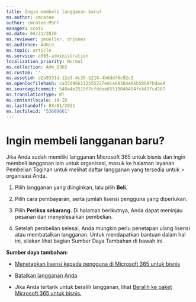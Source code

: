 ```yaml
---
title: Ingin membeli langganan baru?
ms.author: cmcatee
author: cmcatee-MSFT
manager: scotv
ms.date: 04/21/2020
ms.reviewer: jmueller, drjones
ms.audience: Admin
ms.topic: article
ms.service: o365-administration
localization_priority: Normal
ms.collection: Adm_O365
ms.custom: ''
ms.assetid: d2a9331d-12e3-4c35-b216-4bdddf6c92c3
ms.openlocfilehash: ca35096b112b55227edca68384e66b58b87bdae9
ms.sourcegitcommit: 540a4e2515f7cfddee65519046454fc4437cd287
ms.translationtype: MT
ms.contentlocale: id-ID
ms.lasthandoff: 08/01/2021
ms.locfileid: "53680661"
---
```

# <a name="looking-to-buy-a-new-subscription"></a>Ingin membeli langganan baru?

Jika Anda sudah memiliki langganan Microsoft 365 untuk bisnis dan ingin membeli langganan lain  untuk organisasi, masuk ke halaman layanan Pembelian Tagihan untuk melihat daftar langganan yang tersedia untuk \> [](https://go.microsoft.com/fwlink/p/?linkid=868433) organisasi Anda.
 
1. Pilih langganan yang diinginkan, lalu pilih **Beli**.

2. Pilih cara pembayaran, serta jumlah lisensi pengguna yang diperlukan.

3. Pilih **Periksa sekarang.** Di halaman berikutnya, Anda dapat meninjau pesanan dan menyelesaikan pembelian.

4. Setelah pembelian selesai, Anda mungkin perlu penetapan ulang lisensi atau membatalkan langganan. Untuk mendapatkan bantuan dalam hal ini, silakan lihat bagian Sumber Daya Tambahan di bawah ini.

 **Sumber daya tambahan:**
  
- [Menetapkan lisensi kepada pengguna di Microsoft 365 untuk bisnis](/microsoft-365/admin/add-users/add-users)
    
- [Batalkan langganan Anda](/microsoft-365/commerce/subscriptions/cancel-your-subscription)
    
- Jika Anda tertarik untuk beralih langganan, lihat [Beralih ke paket Microsoft 365 untuk bisnis.](/microsoft-365/commerce/subscriptions/switch-to-a-different-plan)